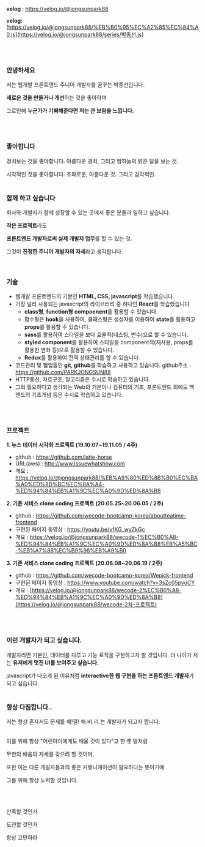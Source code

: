 **velog :** https://velog.io/@jongsunpark88

**velog:** [https://velog.io/@jongsunpark88/%EB%B0%95%EC%A2%85%EC%84%A0.js](https://velog.io/@jongsunpark88/series/박종선.js) 

<br>
<br>

### 안녕하세요

저는 웹개발 프론트엔드 주니어 개발자를 꿈꾸는 박종선입니다.

**새로운 것을 만들거나 개선**하는 것을 좋아하며 

그로인해 **누군가가 기뻐해준다면 저는 큰 보람을 느낍니다.**

<br>
<br>

### 좋아합니다

경치보는 것을 좋아합니다. 아름다운 경치, 그리고 밤하늘의 밝은 달을 보는 것.

시각적인 것을 좋아합니다. 조화로운, 아름다운 것. 그리고 감각적인.
<br>
<br>

### 함께 하고 싶습니다

회사와 개발자가 함께 성장할 수 있는 곳에서 좋은 분들과 일하고 싶습니다.

**작은 프로젝트**라도 

**프론트엔드 개발자로써 실제 개발자 업무**를 할 수 있는 것.

그것이 **진정한 주니어 개발자의 자세**라고 생각합니다.
<br>
<br>
<br>
### 기술
- 웹개발 프론트엔드의 기본인 **HTML, CSS, javascript**를 학습했습니다.
- 가장 널리 사용되는 javascript의 라이브러리 중 하나인 **React**를 학습했습니다
   - **class형**, **function형** **compoenent**를 활용할 수 있습니다.
   - 함수형은 **hook**을 사용하여, 클래스형은 생성자를 이용하여 **state**를 활용하고 **props**를 활용할 수 있습니다.
   - **sass**를 활용하여 스타일을 보다 효율적(네스팅, 변수)으로 할 수 있습니다.
   - **styled component**를 활용하여 스타일을 component적(재사용, props를 활용한 변화 등)으로 활용할 수 있습니다.
   - **Redux**를 활용하여 전역 상태관리를 할 수 있습니다.
- 코드관리 및 협업툴인 **git, github**를 학습하고 사용하고 있습니다.
github주소 : https://github.com/PARKJONGSUN88
- HTTP통신, 자료구조, 알고리즘은 수시로 학습하고 있습니다.
- 그외 필요하다고 생각되는 Web의 기본이나 컴퓨터의 기초, 프론트엔드 외에도 백엔드의 기초개념 등은 수시로 학습하고 있습니다.
<br>
<br>

### 프로젝트
**1. 뉴스 데이터 시각화 프로젝트 (19.10.07~19.11.05 / 4주)** 
- github : https://github.com/latte-horse
- URL(aws) : http://www.issuewhatshow.com
- 개요 : https://velog.io/@jongsunpark88/%EB%A9%80%ED%8B%B0%EC%BA%A0%ED%8D%BC%EC%8A%A4-%ED%94%84%EB%A1%9C%EC%A0%9D%ED%8A%B8

**2. 기존 서비스 clone coding 프로젝트 (20.05.25~20.06.05 / 2주)**
- github : https://github.com/wecode-bootcamp-korea/aboutteatime-frontend
- 구현된 페이지 동영상 : https://youtu.be/vfKG_wyZkGc
- 개요 : 
  https://velog.io/@jongsunpark88/wecode-1%EC%B0%A8-%ED%94%84%EB%A1%9C%EC%A0%9D%ED%8A%B8%EB%A5%BC-%EB%A7%88%EC%B9%98%EB%A9%B0

**3. 기존 서비스 clone coding 프로젝트 (20.06.08~20.06.19 / 2주)**

- github :  https://github.com/wecode-bootcamp-korea/Wepick-frontend 
- 구현된 페이지 동영상 :  https://www.youtube.com/watch?v=3sZc05pvuCY 
- 개요 : 
   [https://velog.io/@jongsunpark88/wecode-2%EC%B0%A8-%ED%94%84%EB%A1%9C%EC%A0%9D%ED%8A%B8](https://velog.io/@jongsunpark88/wecode-2차-프로젝트) 
<br>
<br>

### 이런 개발자가 되고 싶습니다.

개발자라면 기본인, 데이터를 다루고 기능 로직을 구현하고자 할 것입니다.
더 나아가 저는 **유저에게 멋진 UI를 보여주고 싶습니다.**

javascript가 나오게 된 이유처럼
**interactive한 웹 구현을 하는 프론트엔드 개발자**가 되고 싶습니다.
<br>
<br>

### 항상 다짐합니다..

저는 항상 혼자서도 문제를 해!결! 해.버.리.는 개발자가 되고자 합니다.
<br>
<br>

이를 위해 항상 "어린아이에게도 배울 것이 있다"고 한 옛 말처럼

무한의 배움의 자세를 갖으려 할 것이며, 

또한 이는 다른 개발자들과의 좋은 커뮤니케이션이 필요하다는 뜻이기에

그를 위해 항상 노력할 것입니다. 


<br><br>



만족할 것인가

도전할 것인가

항상 고민하라
